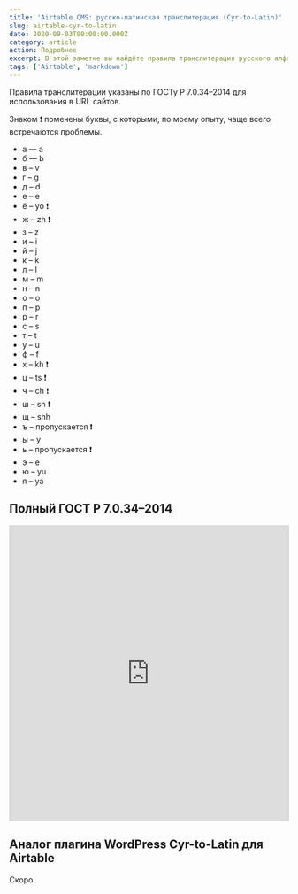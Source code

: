 ```yaml
---
title: 'Airtable CMS: русско-латинская транслитерация (Cyr-to-Latin)'
slug: airtable-cyr-to-latin
date: 2020-09-03T00:00:00.000Z
category: article
action: Подробнее
excerpt: В этой заметке вы найдёте правила транслитерация русского алфавита на латинский, например для формирования уникальных идентификаторов (обычно их называют slug) для страниц на сайте.
tags: ['Airtable', 'markdown']
---
```


Правила транслитерации указаны по ГОСТу Р 7.0.34–2014 для использования в URL сайтов.

Знаком ❗️ помечены буквы, с которыми, по моему опыту, чаще всего встречаются проблемы.

- а — a
- б — b
- в – v
- г – g
- д – d
- е – e
- ё – yo ❗️
- ж – zh ❗️
- з – z
- и – i
- й – j
- к – k
- л – l
- м – m
- н – n
- о – o
- п – p
- р – r
- с – s
- т – t
- у – u
- ф – f
- х – kh ❗️
- ц – ts ❗️
- ч – ch ❗️
- ш – sh ❗️
- щ – shh
- ъ – пропускается ❗️
- ы – y
- ь – пропускается ❗️
- э – e
- ю – yu
- я – ya

## Полный ГОСТ Р 7.0.34–2014

<iframe class="airtable-embed" src="https://airtable.com/embed/shrwMS9IPZAFjTMTT?backgroundColor=orange&viewControls=on" frameborder="0" onmousewheel="" width="100%" height="533" style="background: transparent; border: 1px solid #ccc;"></iframe>

## Аналог плагина WordPress Cyr-to-Latin для Airtable

Скоро.
